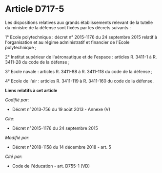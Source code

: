 # Article D717-5

Les dispositions relatives aux grands établissements relevant de la tutelle du ministre de la défense sont fixées par les
décrets suivants :

1° Ecole polytechnique : décret n° 2015-1176 du 24 septembre 2015 relatif à l'organisation et au régime administratif et
financier de l'Ecole polytechnique ;

2° Institut supérieur de l'aéronautique et de l'espace : articles R. 3411-1 à R. 3411-28 du code de la défense ;

3° Ecole navale : articles R. 3411-88 à R. 3411-118 du code de la défense ;

4° Ecole de l'air : articles R. 3411-119 à R. 3411-160 du code de la défense.

**Liens relatifs à cet article**

_Codifié par_:

  - Décret n°2013-756 du 19 août 2013 -  Annexe (V)

_Cite_:

  - Décret n°2015-1176 du 24 septembre 2015

_Modifié par_:

  - Décret n°2018-1158 du 14 décembre 2018 - art. 5

_Cité par_:

  - Code de l'éducation - art. D755-1 (VD)
